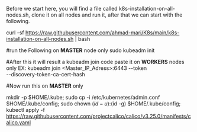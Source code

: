 Before we start here, you will find a file called k8s-installation-on-all-nodes.sh, clone it on all nodes and run it, after that we can start with the following.

curl -sf https://raw.githubusercontent.com/ahmad-mari/K8s/main/k8s-installation-on-all-nodes.sh | bash 

#run the Following on **MASTER** node only 
sudo kubeadm init

#After this it will result a kubeadm join code paste it on **WORKERS** nodes only
EX: kubeadm join <Master_IP_Adress>:6443 --token <TOKEN> \
        --discovery-token-ca-cert-hash <HASH>

#Now run this on **MASTER** only 

mkdir -p $HOME/.kube; sudo cp -i /etc/kubernetes/admin.conf $HOME/.kube/config; sudo chown $(id -u):$(id -g) $HOME/.kube/config; kubectl apply -f https://raw.githubusercontent.com/projectcalico/calico/v3.25.0/manifests/calico.yaml
